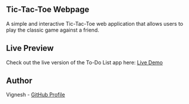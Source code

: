 ## Tic-Tac-Toe Webpage
A simple and interactive Tic-Tac-Toe web application that allows users to play the classic game against a friend.

## Live Preview
Check out the live version of the To-Do List app here: [Live Demo](https://tic-tac-toe-dun-two-58.vercel.app/)

## Author
Vignesh - [GitHub Profile](https://github.com/vickyy234)